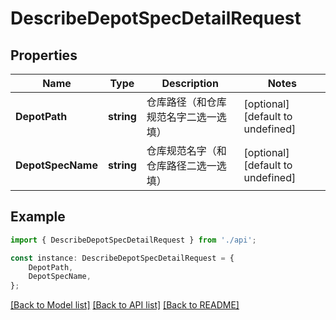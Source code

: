 # DescribeDepotSpecDetailRequest


## Properties

Name | Type | Description | Notes
------------ | ------------- | ------------- | -------------
**DepotPath** | **string** | 仓库路径（和仓库规范名字二选一选填） | [optional] [default to undefined]
**DepotSpecName** | **string** | 仓库规范名字（和仓库路径二选一选填） | [optional] [default to undefined]

## Example

```typescript
import { DescribeDepotSpecDetailRequest } from './api';

const instance: DescribeDepotSpecDetailRequest = {
    DepotPath,
    DepotSpecName,
};
```

[[Back to Model list]](../README.md#documentation-for-models) [[Back to API list]](../README.md#documentation-for-api-endpoints) [[Back to README]](../README.md)
